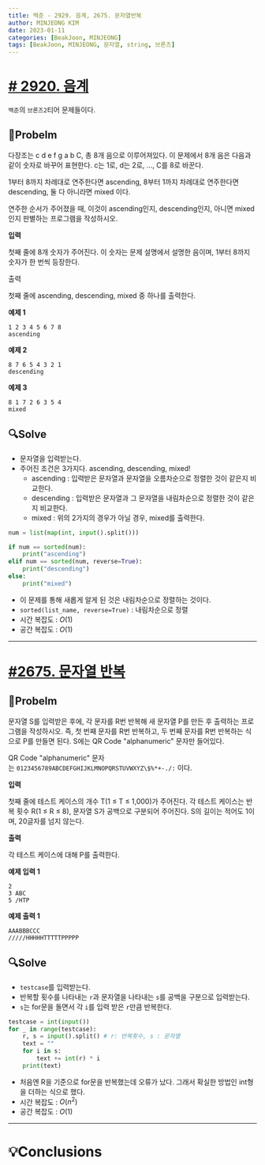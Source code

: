 ```yaml
---
title: 백준 - 2929. 음계, 2675. 문자열반복
author: MINJEONG KIM
date: 2023-01-11
categories: [BeakJoon, MINJEONG]
tags: [BeakJoon, MINJEONG, 문자열, string, 브론즈]
---
```


# [# 2920. 음계](https://www.acmicpc.net/problem/2920)

`백준`의 `브론즈2`티어 문제들이다. 

## 📖Probelm

다장조는 c d e f g a b C, 총 8개 음으로 이루어져있다. 이 문제에서 8개 음은 다음과 같이 숫자로 바꾸어 표현한다. c는 1로, d는 2로, ..., C를 8로 바꾼다.

1부터 8까지 차례대로 연주한다면 ascending, 8부터 1까지 차례대로 연주한다면 descending, 둘 다 아니라면 mixed 이다.

연주한 순서가 주어졌을 때, 이것이 ascending인지, descending인지, 아니면 mixed인지 판별하는 프로그램을 작성하시오.

**입력**

첫째 줄에 8개 숫자가 주어진다. 이 숫자는 문제 설명에서 설명한 음이며, 1부터 8까지 숫자가 한 번씩 등장한다.

출력

첫째 줄에 ascending, descending, mixed 중 하나를 출력한다.

**예제 1**

```
1 2 3 4 5 6 7 8
ascending
```

**예제 2**

```
8 7 6 5 4 3 2 1
descending
```

**예제 3**

```
8 1 7 2 6 3 5 4
mixed
```

## 🔍Solve

- 문자열을 입력받는다.
- 주어진 조건은 3가지다. ascending, descending, mixed!
    - ascending : 입력받은 문자열과 문자열을 오름차순으로 정렬한 것이 같은지 비교한다.
    - descending : 입력받은 문자열과 그 문자열을 내림차순으로 정렬한 것이 같은지 비교한다.
    - mixed : 위의 2가지의 경우가 아닐 경우, mixed를 출력한다.

```python
num = list(map(int, input().split()))

if num == sorted(num):
    print("ascending")
elif num == sorted(num, reverse=True):
    print("descending")
else:
    print("mixed")
```

- 이 문제를 통해 새롭게 알게 된 것은 내림차순으로 정렬하는 것이다.
- `sorted(list_name, reverse=True)` : 내림차순으로 정렬
- 시간 복잡도 : $O(1)$
- 공간 복잡도 : $O(1)$

---

# [#2675. 문자열 반복](https://www.acmicpc.net/problem/2675)

## 📖Probelm

문자열 S를 입력받은 후에, 각 문자를 R번 반복해 새 문자열 P를 만든 후 출력하는 프로그램을 작성하시오. 즉, 첫 번째 문자를 R번 반복하고, 두 번째 문자를 R번 반복하는 식으로 P를 만들면 된다. S에는 QR Code "alphanumeric" 문자만 들어있다.

QR Code "alphanumeric" 문자는 `0123456789ABCDEFGHIJKLMNOPQRSTUVWXYZ\$%*+-./:` 이다.

**입력**

첫째 줄에 테스트 케이스의 개수 T(1 ≤ T ≤ 1,000)가 주어진다. 각 테스트 케이스는 반복 횟수 R(1 ≤ R ≤ 8), 문자열 S가 공백으로 구분되어 주어진다. S의 길이는 적어도 1이며, 20글자를 넘지 않는다.

**출력**

각 테스트 케이스에 대해 P를 출력한다.

**예제 입력 1**

```
2
3 ABC
5 /HTP
```

**예제 출력 1**

```
AAABBBCCC
/////HHHHHTTTTTPPPPP
```

## 🔍Solve

- `testcase`를 입력받는다.
- 반복할 횟수를 나타내는 `r`과 문자열을 나타내는 `s`를 공백을 구분으로 입력받는다.
- `s`는 for문을 돌면서 각 `i`를 입력 받은 `r`만큼 반복한다.

```python
testcase = int(input())
for _ in range(testcase):
    r, s = input().split() # r: 반복횟수, s : 문자열
    text = ""
    for i in s:
        text += int(r) * i
    print(text)
```

- 처음엔 R을 기준으로 for문을 반복했는데 오류가 났다. 그래서 확실한 방법인 int형을 더하는 식으로 했다.
- 시간 복잡도 : $O(n^2)$
- 공간 복잡도 : $O(1)$

---

# 💡Conclusions
